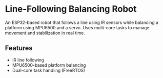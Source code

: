 # Line-Following Balancing Robot

An ESP32-based robot that follows a line using IR sensors while balancing a platform using MPU6500 and a servo. Uses multi-core tasks to manage movement and stabilization in real time.

## Features
- IR line following
- MPU6500-based platform balancing
- Dual-core task handling (FreeRTOS)
